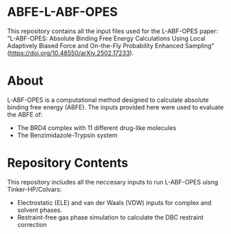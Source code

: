# ABFE-L-ABF-OPES
This repository contains all the input files used for the L-ABF-OPES paper: "L-ABF-OPES: Absolute Binding Free Energy Calculations Using Local Adaptively Biased Force and On-the-Fly Probability Enhanced Sampling" (https://doi.org/10.48550/arXiv.2502.17233).

# About

L-ABF-OPES is a computational method designed to calculate absolute binding free energy (ABFE). The inputs provided here were used to evaluate the ABFE of:

* The BRD4 complex with 11 different drug-like molecules
* The Benzimidazole-Trypsin system

# Repository Contents

This repository includes all the neccesary inputs to run L-ABF-OPES uisng Tinker-HP/Colvars:
* Electrostatic (ELE) and van der Waals (VDW) inputs for complex and solvent phases.
* Restraint-free gas phase simulation to calculate the DBC restraint correction







